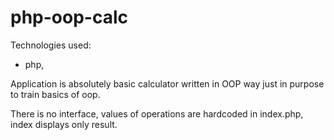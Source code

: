 # php-oop-calc

Technologies used:
- php,

Application is absolutely basic calculator written in OOP way just in purpose to train basics of oop.

There is no interface, values of operations are hardcoded in index.php, index displays only result.

